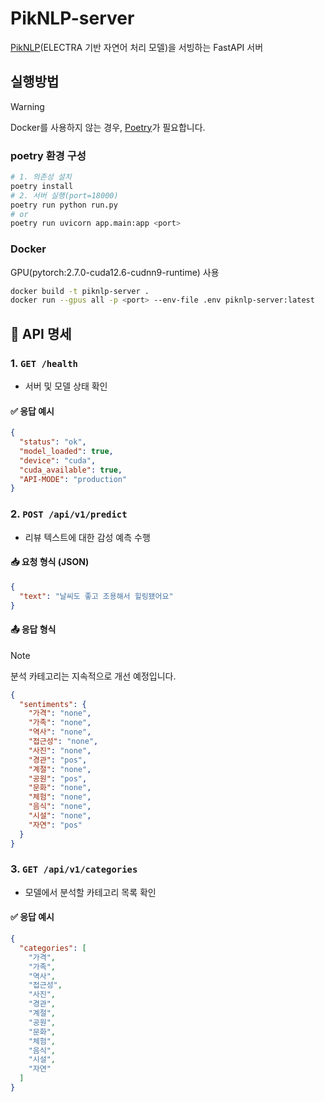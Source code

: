 # PikNLP-server

[PikNLP](https://github.com/CBNU-013A/PikNLP)(ELECTRA 기반 자연어 처리 모델)을 서빙하는 FastAPI 서버

## 실행방법

> [!warning]
> Docker를 사용하지 않는 경우, [Poetry](https://python-poetry.org/docs/#installing-with-pipx)가 필요합니다.

### poetry 환경 구성
```bash
# 1. 의존성 설치
poetry install
# 2. 서버 실행(port=18000)
poetry run python run.py
# or
poetry run uvicorn app.main:app <port>
```

### Docker

GPU(pytorch:2.7.0-cuda12.6-cudnn9-runtime) 사용

```bash
docker build -t piknlp-server .
docker run --gpus all -p <port> --env-file .env piknlp-server:latest
```


## 📡 API 명세

### 1. `GET /health`

- 서버 및 모델 상태 확인

#### ✅ 응답 예시
```json
{
  "status": "ok",
  "model_loaded": true,
  "device": "cuda",
  "cuda_available": true,
  "API-MODE": "production"
}
```

### 2. `POST /api/v1/predict`
- 리뷰 텍스트에 대한 감성 예측 수행

#### 📥 요청 형식 (JSON)
```json
{
  "text": "날씨도 좋고 조용해서 힐링됐어요"
}
```

#### 📤 응답 형식

> [!Note] 
> 분석 카테고리는 지속적으로 개선 예정입니다.

```json
{
  "sentiments": {
    "가격": "none",
    "가족": "none",
    "역사": "none",
    "접근성": "none",
    "사진": "none",
    "경관": "pos",
    "계절": "none",
    "공원": "pos",
    "문화": "none",
    "체험": "none",
    "음식": "none",
    "시설": "none",
    "자연": "pos"
  }
}

```

### 3. `GET /api/v1/categories`

- 모델에서 분석할 카테고리 목록 확인

#### ✅ 응답 예시

```json
{
  "categories": [
    "가격",
    "가족",
    "역사",
    "접근성",
    "사진",
    "경관",
    "계절",
    "공원",
    "문화",
    "체험",
    "음식",
    "시설",
    "자연"
  ]
}
```